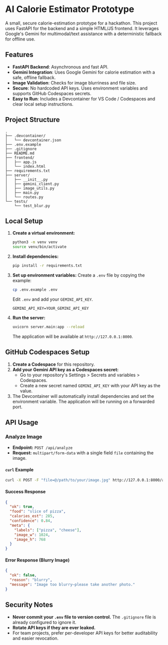 # AI Calorie Estimator Prototype

A small, secure calorie-estimation prototype for a hackathon. This project uses FastAPI for the backend and a simple HTML/JS frontend. It leverages Google's Gemini for multimodal/text assistance with a deterministic fallback for offline use.

## Features

- **FastAPI Backend**: Asynchronous and fast API.
- **Gemini Integration**: Uses Google Gemini for calorie estimation with a safe, offline fallback.
- **Image Validation**: Checks for image blurriness and file size.
- **Secure**: No hardcoded API keys. Uses environment variables and supports GitHub Codespaces secrets.
- **Easy to Run**: Includes a Devcontainer for VS Code / Codespaces and clear local setup instructions.

## Project Structure

```
.
├── .devcontainer/
│   └── devcontainer.json
├── .env.example
├── .gitignore
├── README.md
├── frontend/
│   ├── app.js
│   └── index.html
├── requirements.txt
├── server/
│   ├── __init__.py
│   ├── gemini_client.py
│   ├── image_utils.py
│   ├── main.py
│   └── routes.py
└── tests/
    └── test_blur.py
```

## Local Setup

1.  **Create a virtual environment:**
    ```bash
    python3 -m venv venv
    source venv/bin/activate
    ```

2.  **Install dependencies:**
    ```bash
    pip install -r requirements.txt
    ```

3.  **Set up environment variables:**
    Create a `.env` file by copying the example:
    ```bash
    cp .env.example .env
    ```
    Edit `.env` and add your `GEMINI_API_KEY`.
    ```
    GEMINI_API_KEY=YOUR_GEMINI_API_KEY
    ```

4.  **Run the server:**
    ```bash
    uvicorn server.main:app --reload
    ```
    The application will be available at `http://127.0.0.1:8000`.

## GitHub Codespaces Setup

1.  **Create a Codespace** for this repository.
2.  **Add your Gemini API key as a Codespaces secret:**
    - Go to your repository's Settings > Secrets and variables > Codespaces.
    - Create a new secret named `GEMINI_API_KEY` with your API key as the value.
3.  The Devcontainer will automatically install dependencies and set the environment variable. The application will be running on a forwarded port.

## API Usage

### Analyze Image

-   **Endpoint:** `POST /api/analyze`
-   **Request:** `multipart/form-data` with a single field `file` containing the image.

#### `curl` Example

```bash
curl -X POST -F "file=@/path/to/your/image.jpg" http://127.0.0.1:8000/api/analyze
```

#### Success Response

```json
{
  "ok": true,
  "food": "slice of pizza",
  "calories_est": 285,
  "confidence": 0.84,
  "meta": {
    "labels": ["pizza", "cheese"],
    "image_w": 1024,
    "image_h": 768
  }
}
```

#### Error Response (Blurry Image)

```json
{
  "ok": false,
  "reason": "blurry",
  "message": "Image too blurry—please take another photo."
}
```

## Security Notes

-   **Never commit your `.env` file to version control.** The `.gitignore` file is already configured to ignore it.
-   **Rotate API keys if they are ever leaked.**
-   For team projects, prefer per-developer API keys for better auditability and easier revocation.
